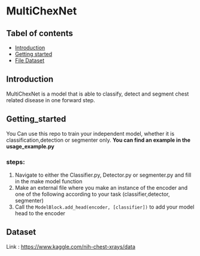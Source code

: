 # MultiChexNet

## Tabel of contents
- [Introduction](#Introduction)
- [Getting started](#Getting_started)
- [File Dataset ](#Dataset)

## Introduction
MultiChexNet is a model that is able to classify, detect and segment chest related disease in one forward step.
## Getting_started
You Can use this repo to train your independent model, whether it is classification,detection or segmenter only.
**You can find an example in the usage_example.py**
### steps:
1. Navigate to either the Classifier.py, Detector.py or segmenter.py and fill in the make model function    
2. Make an external file where you make an instance of the encoder and one of the following according to your task (classifier,detector, segmenter)
3. Call the ```ModelBlock.add_head(encoder, [classifier])``` to add your model head to the encoder 


## Dataset
Link : https://www.kaggle.com/nih-chest-xrays/data
